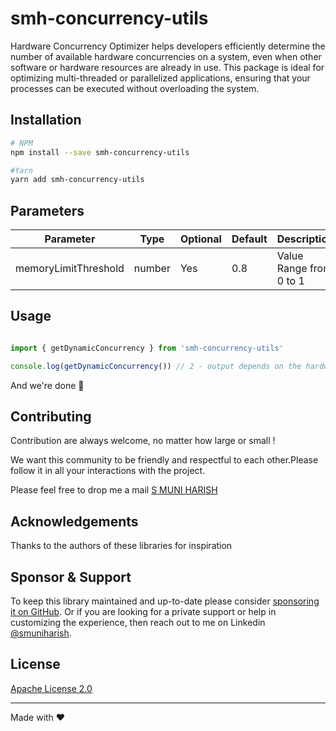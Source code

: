 # smh-concurrency-utils

Hardware Concurrency Optimizer helps developers efficiently determine the number of available hardware concurrencies on a system, even when other software or hardware resources are already in use. This package is ideal for optimizing multi-threaded or parallelized applications, ensuring that your processes can be executed without overloading the system.

## Installation
```sh
# NPM
npm install --save smh-concurrency-utils

#Yarn
yarn add smh-concurrency-utils
```

## Parameters


| Parameter                 | Type   | Optional | Default      | Description                                                                            |
| -------------------- | ------ | -------- | ------------ | -------------------------------------------------------------------------------------- |
| memoryLimitThreshold         | number | Yes      | 0.8           | Value Range from 0 to 1       |

## Usage

```js

import { getDynamicConcurrency } from 'smh-concurrency-utils'

console.log(getDynamicConcurrency()) // 2 - output depends on the hardware and threshold
```

And we're done 🎉
## Contributing

Contribution are always welcome, no matter how large or small !

We want this community to be friendly and respectful to each other.Please follow it in all your interactions with the project.

Please feel free to drop me a mail [S MUNI HARISH](mailto:samamuniharish@gmail.com?subject=[GitHub])

## Acknowledgements

Thanks to the authors of these libraries for inspiration

## Sponsor & Support

To keep this library maintained and up-to-date please consider [sponsoring it on GitHub](https://github.com/sponsors/smuniharish). Or if you are looking for a private support or help in customizing the experience, then reach out to me on Linkedin [@smuniharish](https://www.linkedin.com/in/smuniharish).

## License

[Apache License 2.0](./LICENSE)

---

Made with ❤️

